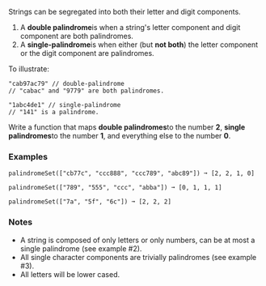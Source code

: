 Strings can be segregated into both their letter and digit components.

1.  A **double palindrome**is when a string's letter component and digit component are both palindromes.
2.  A **single-palindrome**is when either (but **not both**) the letter component or the digit component are palindromes.

To illustrate:

    "cab97ac79" // double-palindrome
    // "cabac" and "9779" are both palindromes.

    "1abc4de1" // single-palindrome
    // "141" is a palindrome.

Write a function that maps **double palindromes**to the number **2**, **single palindromes**to the number **1**, and everything else to the number **0**.


### Examples ###
    palindromeSet(["cb77c", "ccc888", "ccc789", "abc89"]) ➞ [2, 2, 1, 0]

    palindromeSet(["789", "555", "ccc", "abba"]) ➞ [0, 1, 1, 1]

    palindromeSet(["7a", "5f", "6c"]) ➞ [2, 2, 2]


### Notes ###
*   A string is composed of only letters or only numbers, can be at most a single palindrome (see example #2).
*   All single character components are trivially palindromes (see example #3).
*   All letters will be lower cased.